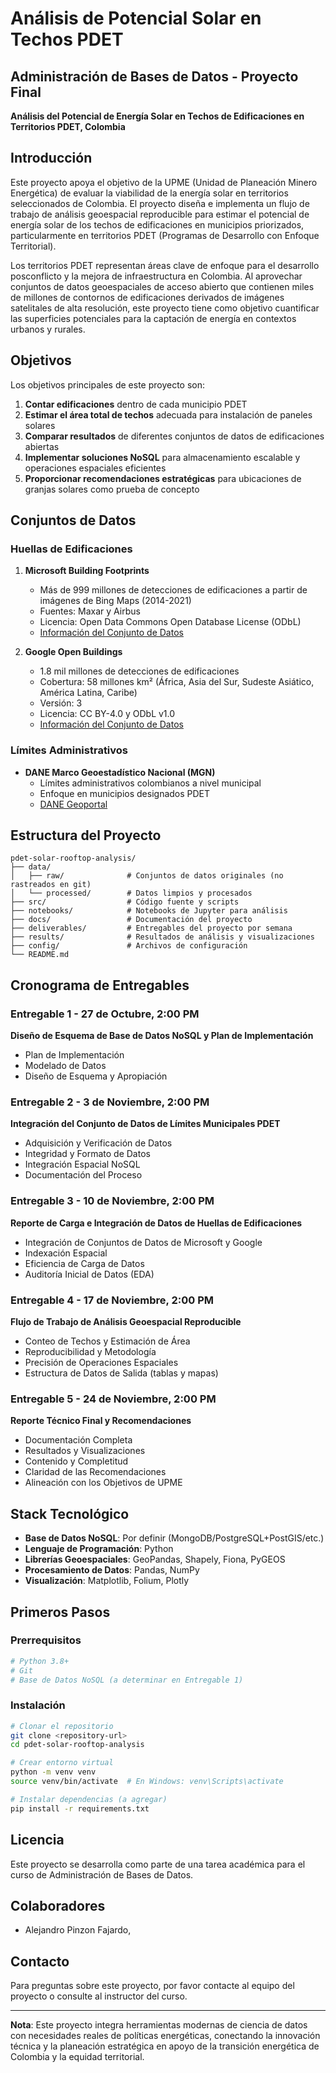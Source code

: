 # Análisis de Potencial Solar en Techos PDET

## Administración de Bases de Datos - Proyecto Final

**Análisis del Potencial de Energía Solar en Techos de Edificaciones en Territorios PDET, Colombia**

## Introducción

Este proyecto apoya el objetivo de la UPME (Unidad de Planeación Minero Energética) de evaluar la viabilidad de la energía solar en territorios seleccionados de Colombia. El proyecto diseña e implementa un flujo de trabajo de análisis geoespacial reproducible para estimar el potencial de energía solar de los techos de edificaciones en municipios priorizados, particularmente en territorios PDET (Programas de Desarrollo con Enfoque Territorial).

Los territorios PDET representan áreas clave de enfoque para el desarrollo posconflicto y la mejora de infraestructura en Colombia. Al aprovechar conjuntos de datos geoespaciales de acceso abierto que contienen miles de millones de contornos de edificaciones derivados de imágenes satelitales de alta resolución, este proyecto tiene como objetivo cuantificar las superficies potenciales para la captación de energía en contextos urbanos y rurales.

## Objetivos

Los objetivos principales de este proyecto son:

1. **Contar edificaciones** dentro de cada municipio PDET
2. **Estimar el área total de techos** adecuada para instalación de paneles solares
3. **Comparar resultados** de diferentes conjuntos de datos de edificaciones abiertas
4. **Implementar soluciones NoSQL** para almacenamiento escalable y operaciones espaciales eficientes
5. **Proporcionar recomendaciones estratégicas** para ubicaciones de granjas solares como prueba de concepto

## Conjuntos de Datos

### Huellas de Edificaciones

1. **Microsoft Building Footprints**
   - Más de 999 millones de detecciones de edificaciones a partir de imágenes de Bing Maps (2014-2021)
   - Fuentes: Maxar y Airbus
   - Licencia: Open Data Commons Open Database License (ODbL)
   - [Información del Conjunto de Datos](https://planetarycomputer.microsoft.com/dataset/ms-buildings)

2. **Google Open Buildings**
   - 1.8 mil millones de detecciones de edificaciones
   - Cobertura: 58 millones km² (África, Asia del Sur, Sudeste Asiático, América Latina, Caribe)
   - Versión: 3
   - Licencia: CC BY-4.0 y ODbL v1.0
   - [Información del Conjunto de Datos](https://sites.research.google/gr/open-buildings/)

### Límites Administrativos

- **DANE Marco Geoestadístico Nacional (MGN)**
  - Límites administrativos colombianos a nivel municipal
  - Enfoque en municipios designados PDET
  - [DANE Geoportal](https://geoportal.dane.gov.co/servicios/descarga-y-metadatos/datos-geoestadisticos/?cod=111)

## Estructura del Proyecto

```
pdet-solar-rooftop-analysis/
├── data/
│   ├── raw/              # Conjuntos de datos originales (no rastreados en git)
│   └── processed/        # Datos limpios y procesados
├── src/                  # Código fuente y scripts
├── notebooks/            # Notebooks de Jupyter para análisis
├── docs/                 # Documentación del proyecto
├── deliverables/         # Entregables del proyecto por semana
├── results/              # Resultados de análisis y visualizaciones
├── config/               # Archivos de configuración
└── README.md
```

## Cronograma de Entregables

### Entregable 1 - 27 de Octubre, 2:00 PM
**Diseño de Esquema de Base de Datos NoSQL y Plan de Implementación**
- Plan de Implementación
- Modelado de Datos
- Diseño de Esquema y Apropiación

### Entregable 2 - 3 de Noviembre, 2:00 PM
**Integración del Conjunto de Datos de Límites Municipales PDET**
- Adquisición y Verificación de Datos
- Integridad y Formato de Datos
- Integración Espacial NoSQL
- Documentación del Proceso

### Entregable 3 - 10 de Noviembre, 2:00 PM
**Reporte de Carga e Integración de Datos de Huellas de Edificaciones**
- Integración de Conjuntos de Datos de Microsoft y Google
- Indexación Espacial
- Eficiencia de Carga de Datos
- Auditoría Inicial de Datos (EDA)

### Entregable 4 - 17 de Noviembre, 2:00 PM
**Flujo de Trabajo de Análisis Geoespacial Reproducible**
- Conteo de Techos y Estimación de Área
- Reproducibilidad y Metodología
- Precisión de Operaciones Espaciales
- Estructura de Datos de Salida (tablas y mapas)

### Entregable 5 - 24 de Noviembre, 2:00 PM
**Reporte Técnico Final y Recomendaciones**
- Documentación Completa
- Resultados y Visualizaciones
- Contenido y Completitud
- Claridad de las Recomendaciones
- Alineación con los Objetivos de UPME

## Stack Tecnológico

- **Base de Datos NoSQL**: Por definir (MongoDB/PostgreSQL+PostGIS/etc.)
- **Lenguaje de Programación**: Python
- **Librerías Geoespaciales**: GeoPandas, Shapely, Fiona, PyGEOS
- **Procesamiento de Datos**: Pandas, NumPy
- **Visualización**: Matplotlib, Folium, Plotly

## Primeros Pasos

### Prerrequisitos

```bash
# Python 3.8+
# Git
# Base de Datos NoSQL (a determinar en Entregable 1)
```

### Instalación

```bash
# Clonar el repositorio
git clone <repository-url>
cd pdet-solar-rooftop-analysis

# Crear entorno virtual
python -m venv venv
source venv/bin/activate  # En Windows: venv\Scripts\activate

# Instalar dependencias (a agregar)
pip install -r requirements.txt
```

## Licencia

Este proyecto se desarrolla como parte de una tarea académica para el curso de Administración de Bases de Datos.

## Colaboradores

- Alejandro Pinzon Fajardo,

## Contacto

Para preguntas sobre este proyecto, por favor contacte al equipo del proyecto o consulte al instructor del curso.

---

**Nota**: Este proyecto integra herramientas modernas de ciencia de datos con necesidades reales de políticas energéticas, conectando la innovación técnica y la planeación estratégica en apoyo de la transición energética de Colombia y la equidad territorial.
